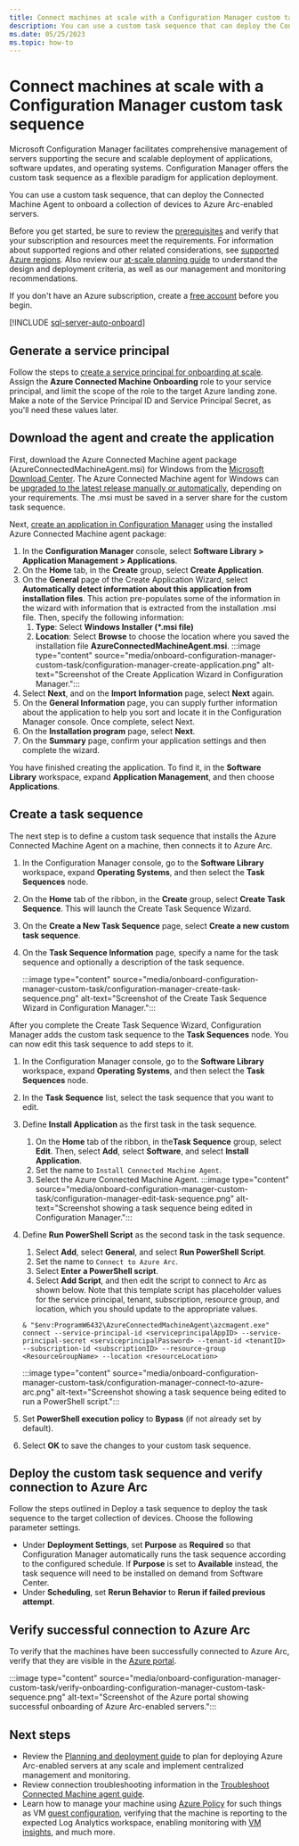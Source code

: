 ```yaml
---
title: Connect machines at scale with a Configuration Manager custom task sequence
description: You can use a custom task sequence that can deploy the Connected Machine Agent to onboard a collection of devices to Azure Arc-enabled servers.
ms.date: 05/25/2023
ms.topic: how-to
---
```


# Connect machines at scale with a Configuration Manager custom task sequence

Microsoft Configuration Manager facilitates comprehensive management of servers supporting the secure and scalable deployment of applications, software updates, and operating systems. Configuration Manager offers the custom task sequence as a flexible paradigm for application deployment.

You can use a custom task sequence, that can deploy the Connected Machine Agent to onboard a collection of devices to Azure Arc-enabled servers.

Before you get started, be sure to review the [prerequisites](prerequisites.md) and verify that your subscription and resources meet the requirements. For information about supported regions and other related considerations, see [supported Azure regions](overview.md#supported-regions). Also review our [at-scale planning guide](plan-at-scale-deployment.md) to understand the design and deployment criteria, as well as our management and monitoring recommendations.

If you don't have an Azure subscription, create a [free account](https://azure.microsoft.com/free/?WT.mc_id=A261C142F) before you begin.

[!INCLUDE [sql-server-auto-onboard](includes/sql-server-auto-onboard.md)]

## Generate a service principal

Follow the steps to [create a service principal for onboarding at scale](onboard-service-principal.md#create-a-service-principal-for-onboarding-at-scale). Assign the **Azure Connected Machine Onboarding** role to your service principal, and limit the scope of the role to the target Azure landing zone. Make a note of the Service Principal ID and Service Principal Secret, as you'll need these values later.

## Download the agent and create the application

First, download the Azure Connected Machine agent package (AzureConnectedMachineAgent.msi) for Windows from the [Microsoft Download Center](https://aka.ms/AzureConnectedMachineAgent). The Azure Connected Machine agent for Windows can be [upgraded to the latest release manually or automatically](manage-agent.md), depending on your requirements. The .msi must be saved in a server share for the custom task sequence.

Next, [create an application in Configuration Manager](/mem/configmgr/apps/get-started/create-and-deploy-an-application) using the installed Azure Connected Machine agent package:

1. In the **Configuration Manager** console, select **Software Library > Application Management > Applications**.
1. On the **Home** tab, in the **Create** group, select **Create Application**.
1. On the **General** page of the Create Application Wizard, select **Automatically detect information about this application from installation files**. This action pre-populates some of the information in the wizard with information that is extracted from the installation .msi file. Then, specify the following information:
   1. **Type**: Select **Windows Installer (*.msi file)**
   1. **Location**: Select **Browse** to choose the location where you saved the installation file **AzureConnectedMachineAgent.msi**.
      :::image type="content" source="media/onboard-configuration-manager-custom-task/configuration-manager-create-application.png" alt-text="Screenshot of the Create Application Wizard in Configuration Manager.":::
1. Select **Next**, and on the **Import Information** page, select **Next** again.
1. On the **General Information** page, you can supply further information about the application to help you sort and locate it in the Configuration Manager console. Once complete, select Next.
1. On the **Installation program** page, select **Next**.
1. On the **Summary** page, confirm your application settings and then complete the wizard.

You have finished creating the application. To find it, in the **Software Library** workspace, expand **Application Management**, and then choose **Applications**.

## Create a task sequence

The next step is to define a custom task sequence that installs the Azure Connected Machine Agent on a machine, then connects it to Azure Arc.

1. In the Configuration Manager console, go to the **Software Library** workspace, expand **Operating Systems**, and then select the **Task Sequences** node.
1. On the **Home** tab of the ribbon, in the **Create** group, select **Create Task Sequence**. This will launch the Create Task Sequence Wizard.
1. On the **Create a New Task Sequence** page, select **Create a new custom task sequence**.
1. On the **Task Sequence Information** page, specify a name for the task sequence and optionally a description of the task sequence.

   :::image type="content" source="media/onboard-configuration-manager-custom-task/configuration-manager-create-task-sequence.png" alt-text="Screenshot of the Create Task Sequence Wizard in Configuration Manager.":::

After you complete the Create Task Sequence Wizard, Configuration Manager adds the custom task sequence to the **Task Sequences** node. You can now edit this task sequence to add steps to it.

1. In the Configuration Manager console, go to the **Software Library** workspace, expand **Operating Systems**, and then select the **Task Sequences** node.
1. In the **Task Sequence** list, select the task sequence that you want to edit.
1. Define **Install Application** as the first task in the task sequence.
   1. On the **Home** tab of the ribbon, in the**Task Sequence** group, select **Edit**. Then, select **Add**, select **Software**, and select **Install Application**.
   1. Set the name to `Install Connected Machine Agent`.
   1. Select the Azure Connected Machine Agent.
      :::image type="content" source="media/onboard-configuration-manager-custom-task/configuration-manager-edit-task-sequence.png" alt-text="Screenshot showing a task sequence being edited in Configuration Manager.":::
1. Define **Run PowerShell Script** as the second task in the task sequence.
   1. Select **Add**, select **General**, and select **Run PowerShell Script**.
   1. Set the name to `Connect to Azure Arc`.
   1. Select **Enter a PowerShell script**.
   1. Select **Add Script**, and then edit the script to connect to Arc as shown below. Note that this template script has placeholder values for the service principal, tenant, subscription, resource group, and location, which you should update to the appropriate values.

   ```azurepowershell
   & "$env:ProgramW6432\AzureConnectedMachineAgent\azcmagent.exe" connect --service-principal-id <serviceprincipalAppID> --service-principal-secret <serviceprincipalPassword> --tenant-id <tenantID> --subscription-id <subscriptionID> --resource-group <ResourceGroupName> --location <resourceLocation>
   ```

   :::image type="content" source="media/onboard-configuration-manager-custom-task/configuration-manager-connect-to-azure-arc.png" alt-text="Screenshot showing a task sequence being edited to run a PowerShell script.":::
1. Set **PowerShell execution policy** to **Bypass** (if not already set by default). 
1. Select **OK** to save the changes to your custom task sequence.

## Deploy the custom task sequence and verify connection to Azure Arc

Follow the steps outlined in Deploy a task sequence to deploy the task sequence to the target collection of devices. Choose the following parameter settings.

- Under **Deployment Settings**, set **Purpose** as **Required** so that Configuration Manager automatically runs the task sequence according to the configured schedule. If **Purpose** is set to **Available** instead, the task sequence will need to be installed on demand from Software Center.
- Under **Scheduling**, set **Rerun Behavior** to **Rerun if failed previous attempt**.

## Verify successful connection to Azure Arc

To verify that the machines have been successfully connected to Azure Arc, verify that they are visible in the [Azure portal](https://aka.ms/hybridmachineportal).

:::image type="content" source="media/onboard-configuration-manager-custom-task/verify-onboarding-configuration-manager-custom-task-sequence.png" alt-text="Screenshot of the Azure portal showing successful onboarding of Azure Arc-enabled servers.":::

## Next steps

- Review the [Planning and deployment guide](plan-at-scale-deployment.md) to plan for deploying Azure Arc-enabled servers at any scale and implement centralized management and monitoring.
- Review connection troubleshooting information in the [Troubleshoot Connected Machine agent guide](troubleshoot-agent-onboard.md).
- Learn how to manage your machine using [Azure Policy](/azure/governance/policy/overview) for such things as VM [guest configuration](/azure/governance/machine-configuration/overview), verifying that the machine is reporting to the expected Log Analytics workspace, enabling monitoring with [VM insights](/azure/azure-monitor/vm/vminsights-enable-policy), and much more.